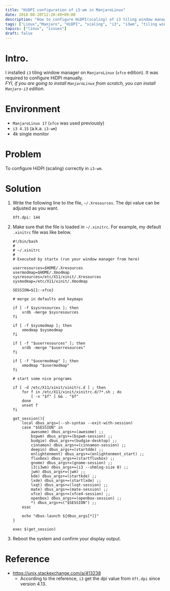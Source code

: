 ```yaml
---
title: "HiDPI configuration of i3-wm in ManjaroLinux"
date: 2018-08-20T12:20:49+09:00
description: "How to configure HiDPI(scaling) of i3 tiling window manager in ManjaroLinux."
tags: ["Linux","Manjaro", "HiDPI", "scaling", "i3", "i3wm", "tiling window manager"]
topics: ["linux", "issues"]
draft: false
---
```


# Intro.
I installed `i3` tiling window manager on `ManjaroLinux` (`xfce` edition). It was required to configure HiDPI manually.  
_FYI, if you are going to install `ManjaroLinux` from scratch, you can install `Manjaro-i3` edition._

# Environment
* `ManjaroLinux 17` (`xfce` was used previously)
* `i3 4.15` (a.k.a. `i3-wm`)
* 4k single monitor

# Problem

To configure HiDPI (scaling) correctly in `i3-wm`.

# Solution
1. Write the following line to the file, `~/.Xresources`. The dpi value can be adjusted as you want.

    ```
    Xft.dpi: 144
    ``` 

2. Make sure that the file is loaded in `~/.xinitrc`. For example, my default `.xinitrc` file was like below.

    ```
    #!/bin/bash
    #
    # ~/.xinitrc
    #
    # Executed by startx (run your window manager from here)
    
    userresources=$HOME/.Xresources
    usermodmap=$HOME/.Xmodmap
    sysresources=/etc/X11/xinit/.Xresources
    sysmodmap=/etc/X11/xinit/.Xmodmap
    
    SESSION=${1:-xfce}
    
    # merge in defaults and keymaps
    
    if [ -f $sysresources ]; then
        xrdb -merge $sysresources
    fi
    
    if [ -f $sysmodmap ]; then
        xmodmap $sysmodmap
    fi
    
    if [ -f "$userresources" ]; then
        xrdb -merge "$userresources"
    fi
    
    if [ -f "$usermodmap" ]; then
        xmodmap "$usermodmap"
    fi
    
    # start some nice programs
    
    if [ -d /etc/X11/xinit/xinitrc.d ] ; then
        for f in /etc/X11/xinit/xinitrc.d/?*.sh ; do
            [ -x "$f" ] && . "$f"
        done
        unset f
    fi
    
    get_session(){
    	local dbus_args=(--sh-syntax --exit-with-session)
    	case "$SESSION" in
    		awesome) dbus_args+=(awesome) ;;
    		bspwm) dbus_args+=(bspwm-session) ;;
    		budgie) dbus_args+=(budgie-desktop) ;;
    		cinnamon) dbus_args+=(cinnamon-session) ;;
    		deepin) dbus_args+=(startdde) ;;
    		enlightenment) dbus_args+=(enlightenment_start) ;;
    		fluxbox) dbus_args+=(startfluxbox) ;;
    		gnome) dbus_args+=(gnome-session) ;;
    		i3|i3wm) dbus_args+=(i3 --shmlog-size 0) ;;
    		jwm) dbus_args+=(jwm) ;;
    		kde) dbus_args+=(startkde) ;;
    		lxde) dbus_args+=(startlxde) ;;
    		lxqt) dbus_args+=(lxqt-session) ;;
    		mate) dbus_args+=(mate-session) ;;
    		xfce) dbus_args+=(xfce4-session) ;;
    		openbox) dbus_args+=(openbox-session) ;;
    		*) dbus_args+=("$SESSION") ;;
    	esac
    
    	echo "dbus-launch ${dbus_args[*]}"
    }
    
    exec $(get_session)
    ```

3. Reboot the system and confirm your display output.

# Reference
* https://unix.stackexchange.com/a/413238
  * According to the reference, `i3` get the dpi value from `Xft.dpi` since version 4.13.
